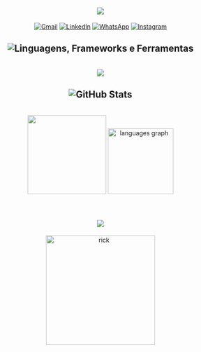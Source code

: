 <h1 align="center">
  <img src="https://readme-typing-svg.herokuapp.com/?font=Righteous&size=35&center=true&vCenter=true&width=500&height=70&duration=4000&lines=olá!+👋;+me+chamo+Pablo!;&color=F08A5D" />
</h1>

<div align="center">
  <a href="#" title="Gmail">
  <img src="https://img.shields.io/badge/-Gmail-FF0000?style=flat-square&labelColor=FF0000&logo=gmail&logoColor=white&link=pablo.silva.edu@gmail.com" alt="Gmail"/></a>
  <a href="#" title="LinkedIn">
  <img src="https://img.shields.io/badge/-Linkedin-0e76a8?style=flat-square&logo=Linkedin&logoColor=white&link=LINK-DO-SEU-LINKEDIN" alt="LinkedIn"/></a>
  <a href="#" title="WhatsApp">
  <img src="https://img.shields.io/badge/-WhatsApp-25d366?style=flat-square&labelColor=25d366&logo=whatsapp&logoColor=white&link=API-DO-SEU-WHATSAPP" alt="WhatsApp"/></a>
  <a href="#" title="Instagram">
  <img src="https://img.shields.io/badge/-Instagram-DF0174?style=flat-square&labelColor=DF0174&logo=instagram&logoColor=white&link=LINK-DO-SEU-INSTAGRAM" alt="Instagram"/></a>
</div>

<h2 align="center">
  <img src="https://readme-typing-svg.herokuapp.com?font=JetBrains+Mono&size=30&duration=4000&pause=1000&color=00ADB5&center=true&vCenter=true&width=700&lines=Linguagens%2C+Frameworks+e+Ferramentas" alt="Linguagens, Frameworks e Ferramentas" />
</h2>
<br>
<div align="center">
  <img src="https://skillicons.dev/icons?i=javascript,bootstrap,html,css,vscode,github,cs,git,nodejs" />
</div>

<h2 align="center">
  <img src="https://readme-typing-svg.herokuapp.com?font=JetBrains+Mono&size=30&duration=4000&pause=1000&color=F08A5D&center=true&vCenter=true&width=700&lines=GitHub+Stats+%2F+Estat%C3%ADsticas" alt="GitHub Stats" />
</h2>
<br>
<div align="center">
<div align="center">
  <img height="180em" src="https://github-readme-stats.vercel.app/api?username=pabloedusilva&show_icons=true&theme=tokyonight&include_all_commits=true&count_private=true"/>

  <img src="https://github-readme-stats.vercel.app/api/top-langs?username=pabloedusilva&locale=en&hide_title=false&layout=compact&card_width=320&langs_count=5&theme=dracula&hide_border=false" height="150" alt="languages graph"  />
</div>
</div>

<br>
<h1 align="center">
  <img src="https://readme-typing-svg.herokuapp.com/?font=Righteous&size=35&center=true&vCenter=true&width=500&height=70&duration=4000&lines=obrigado+pela+atenção!;&color=00ADB5" />
</h1>

<div align="center">
  <img src="https://github.com/user-attachments/assets/04b4cdde-83a9-483f-b4ae-eca4e0f56386" alt="rick" width="250"/>
</div>


